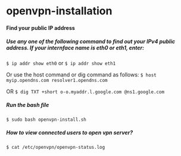 # openvpn-installation

#### Find your public IP address

##### Use any one of the following command to find out your IPv4 public address. If your internface name is eth0 or eth1, enter:
`$ ip addr show eth0`
or
`$ ip addr show eth1`

Or use the host command or dig command as follows:
`$ host myip.opendns.com resolver1.opendns.com`

OR
`$ dig TXT +short o-o.myaddr.l.google.com @ns1.google.com`

##### Run the bash file
`$ sudo bash openvpn-install.sh`

##### How to view connected users to open vpn server?
`$ cat /etc/openvpn/openvpn-status.log`
